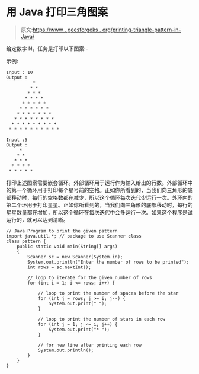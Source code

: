 # 用 Java 打印三角图案

> 原文:[https://www . geesforgeks . org/printing-triangle-pattern-in-Java/](https://www.geeksforgeeks.org/printing-triangle-pattern-in-java/)

给定数字 N，任务是打印以下图案:-

示例:

```
Input : 10
Output :                    
          * 
         * * 
        * * * 
       * * * * 
      * * * * * 
     * * * * * * 
    * * * * * * * 
   * * * * * * * * 
  * * * * * * * * * 
 * * * * * * * * * * 

Input :5
Output :
     * 
    * * 
   * * * 
  * * * * 
 * * * * * 

```

打印上述图案需要嵌套循环。外部循环用于运行作为输入给出的行数。外部循环中的第一个循环用于打印每个星号前的空格。正如你所看到的，当我们向三角形的底部移动时，每行的空格数都在减少，所以这个循环每次迭代少运行一次。外环内的第二个环用于打印星星。正如你所看到的，当我们向三角形的底部移动时，每行的星星数量都在增加，所以这个循环在每次迭代中会多运行一次。如果这个程序是试运行的，就可以达到清晰。

```
// Java Program to print the given pattern
import java.util.*; // package to use Scanner class
class pattern {
    public static void main(String[] args)
    {
        Scanner sc = new Scanner(System.in);
        System.out.println("Enter the number of rows to be printed");
        int rows = sc.nextInt();

        // loop to iterate for the given number of rows
        for (int i = 1; i <= rows; i++) {

            // loop to print the number of spaces before the star
            for (int j = rows; j >= i; j--) {
                System.out.print(" ");
            }

            // loop to print the number of stars in each row
            for (int j = 1; j <= i; j++) {
                System.out.print("* ");
            }

            // for new line after printing each row
            System.out.println();
        }
    }
}
```